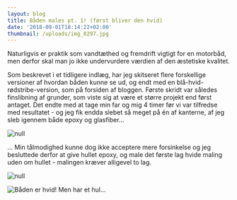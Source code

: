 ```yaml
---
layout: blog
title: Båden males pt. 1! (først bliver den hvid)
date: '2018-09-01T18:14:22+02:00'
thumbnail: /uploads/img_0297.jpg
---
```

Naturligvis er praktik som vandtæthed og fremdrift vigtigt for en motorbåd, men derfor skal man jo ikke undervurdere værdien af den æstetiske kvalitet. 

Som beskrevet i et tidligere indlæg, har jeg skitseret flere forskellige versioner af hvordan båden kunne se ud, og endt med en blå-hvid-rødstribe-version, som på forsiden af bloggen. Første skridt var således finslibning af grunder, som viste sig at være et større projekt end først antaget. Det endte med at tage min far og mig 4 timer før vi var tilfredse med resultatet - og jeg fik endda slebet så meget på én af kanterne, af jeg sleb igennem både epoxy og glasfiber…

![null](/uploads/img_1255.jpg)

… Min tålmodighed kunne dog ikke acceptere mere forsinkelse og jeg besluttede derfor at give hullet epoxy, og male det første lag hvide maling uden om hullet - malingen kræver alligevel to lag.

![null](/uploads/img_1262.jpg)

![Båden er hvid! Men har et hul...](/uploads/img_0297.jpg)

